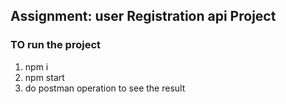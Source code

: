 ## Assignment: user Registration api Project 

### TO run the project
 1. npm i
 2. npm start
 3. do postman operation to see the result 
